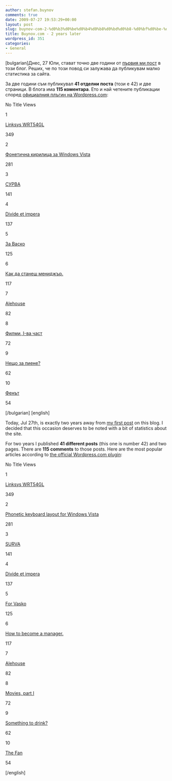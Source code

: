 ```yaml
---
author: stefan.buynov
comments: true
date: 2009-07-27 19:53:29+00:00
layout: post
slug: buynov-com-2-%d0%b3%d0%be%d0%b4%d0%b8%d0%bd%d0%b8-%d0%bf%d0%be-%d0%ba%d1%8a%d1%81%d0%bd%d0%be
title: Buynov.com - 2 years later
wordpress_id: 351
categories:
- General
---
```


[bulgarian]Днес, 27 Юли, стават точно две години от [първия ми пост](/2007/07/27/3) в този блог. Реших, че по този повод си залужава да публикувам малко статистика за сайта.

За две години съм публикувал **41 отделни поста** (този е 42) и две страници. В блога има **115 коментара**. Ето и най четените публикации според [официалния плъгин на Wordpress.com](http://wordpress.org/extend/plugins/stats/):







No
Title
Views





1


[Linksys WRT54GL](http://buynov.com/2008/11/21/89)


349






2


[Фонетична кирилица за Windows Vista](http://buynov.com/2008/12/05/107)


281






3


[СУРВА](http://buynov.com/2008/01/29/29)


141






4


[Divide et impera](http://buynov.com/2007/11/23/27)


137






5


[За Васко](http://buynov.com/2007/08/12/9)


125






6


[Как да станеш мениджър.](http://buynov.com/2007/09/03/16)


117






7


[Alehouse](http://buynov.com/2008/12/22/142)


82






8


[Филми, I-ва част](http://buynov.com/2008/02/17/40)


72






9


[Нещо за пиене?](http://buynov.com/2007/09/15/17)


62






10


[Фенът](http://buynov.com/2008/07/16/58)


54



[/bulgarian]
[english]

Today, Jul 27th, is exactly two years away from [my first post](/2007/07/27/3) on this blog. I decided that this occasion deserves to be noted with a bit of statistics about the site.

For two years I published **41 different posts** (this one is number 42) and two pages. There are **115 comments** to those posts. Here are the most popular articles according to [the official Wordpress.com plugin](http://wordpress.org/extend/plugins/stats/):







No
Title
Views





1


[Linksys WRT54GL](http://buynov.com/2008/11/21/89)


349






2


[Phonetic keyboard layout for Windows Vista](http://buynov.com/2008/12/05/107)


281






3


[SURVA](http://buynov.com/2008/01/29/29)


141






4


[Divide et impera](http://buynov.com/2007/11/23/27)


137






5


[For Vasko](http://buynov.com/2007/08/12/9)


125






6


[How to become a manager.](http://buynov.com/2007/09/03/16)


117






7


[Alehouse](http://buynov.com/2008/12/22/142)


82






8


[Movies, part I](http://buynov.com/2008/02/17/40)


72






9


[Something to drink?](http://buynov.com/2007/09/15/17)


62






10


[The Fan](http://buynov.com/2008/07/16/58)


54



[/english]
